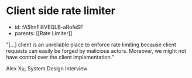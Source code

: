 # Client side rate limiter
* id: fA5hnFi8VEQLB-aRofeSF
* parents: [[Rate Limiter]]

"[...] client is an unreliable place to enforce rate limiting because client requests can easily be forged by malicious actors. Moreover, we might not have control over the client implementation."

Alex Xu, System Design Interview
